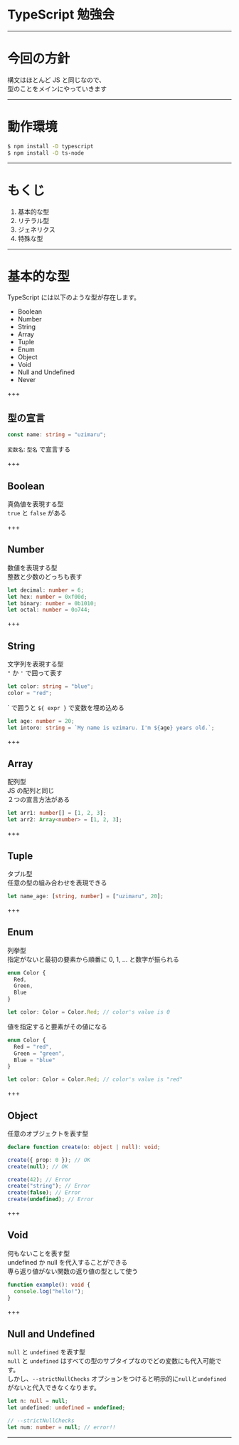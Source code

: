# TypeScript 勉強会

---

# 今回の方針

構文はほとんど JS と同じなので、  
型のことをメインにやっていきます

---

# 動作環境

```sh
$ npm install -D typescript
$ npm install -D ts-node
```

---

# もくじ

1. 基本的な型
2. リテラル型
3. ジェネリクス
4. 特殊な型

---

# 基本的な型

TypeScript には以下のような型が存在します。

- Boolean
- Number
- String
- Array
- Tuple
- Enum
- Object
- Void
- Null and Undefined
- Never

+++

## 型の宣言

```ts
const name: string = "uzimaru";
```

`変数名`: `型名` で宣言する

+++

## Boolean

真偽値を表現する型  
`true` と `false` がある

+++

## Number

数値を表現する型  
整数と少数のどっちも表す

```ts
let decimal: number = 6;
let hex: number = 0xf00d;
let binary: number = 0b1010;
let octal: number = 0o744;
```

+++

## String

文字列を表現する型  
`"` か `'` で囲って表す

```ts
let color: string = "blue";
color = "red";
```

\` で囲うと `${ expr }` で変数を埋め込める

```ts
let age: number = 20;
let intoro: string = `My name is uzimaru. I'm ${age} years old.`;
```

+++

## Array

配列型  
JS の配列と同じ  
２つの宣言方法がある

```ts
let arr1: number[] = [1, 2, 3];
let arr2: Array<number> = [1, 2, 3];
```

+++

## Tuple

タプル型  
任意の型の組み合わせを表現できる

```ts
let name_age: [string, number] = ["uzimaru", 20];
```

+++

## Enum

列挙型  
指定がないと最初の要素から順番に 0, 1, ... と数字が振られる

```ts
enum Color {
  Red,
  Green,
  Blue
}

let color: Color = Color.Red; // color's value is 0
```

値を指定すると要素がその値になる

```ts
enum Color {
  Red = "red",
  Green = "green",
  Blue = "blue"
}

let color: Color = Color.Red; // color's value is "red"
```

+++

## Object

任意のオブジェクトを表す型

```ts
declare function create(o: object | null): void;

create({ prop: 0 }); // OK
create(null); // OK

create(42); // Error
create("string"); // Error
create(false); // Error
create(undefined); // Error
```

+++

## Void

何もないことを表す型  
undefined か null を代入することができる  
専ら返り値がない関数の返り値の型として使う

```ts
function example(): void {
  console.log("hello!");
}
```

+++

## Null and Undefined

`null` と `undefined` を表す型  
`null` と `undefined` はすべての型のサブタイプなのでどの変数にも代入可能です。  
しかし、`--strictNullChecks` オプションをつけると明示的に`null`と`undefined` がないと代入できなくなります。

```ts
let n: null = null;
let undefined: undefined = undefined;

// --strictNullChecks
let num: number = null; // error!!
```

---
